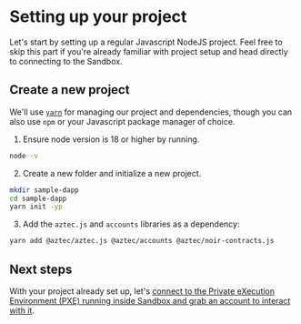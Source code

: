 # Setting up your project

Let's start by setting up a regular Javascript NodeJS project. Feel free to skip this part if you're already familiar with project setup and head directly to connecting to the Sandbox.

## Create a new project

We'll use [`yarn`](https://yarnpkg.com/) for managing our project and dependencies, though you can also use `npm` or your Javascript package manager of choice.

1. Ensure node version is 18 or higher by running.

```sh
node -v
```

2. Create a new folder and initialize a new project.

```sh
mkdir sample-dapp
cd sample-dapp
yarn init -yp
```

3. Add the `aztec.js` and `accounts` libraries as a dependency:

```sh
yarn add @aztec/aztec.js @aztec/accounts @aztec/noir-contracts.js
```

## Next steps

With your project already set up, let's [connect to the Private eXecution Environment (PXE) running inside Sandbox and grab an account to interact with it](./1_pxe_service.md).
